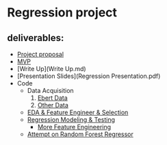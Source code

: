 # Regression project

## deliverables:

- [Project proposal](https://github.com/crystal-ctrl/regression_project/blob/main/Project%20Proposal.md)
- [MVP](MVP.md)
- [Write Up](Write Up.md)
- [Presentation Slides](Regression Presentation.pdf)
- Code
  - Data Acquisition
    1. [Ebert Data](https://github.com/crystal-ctrl/regression_project/blob/ba6607148f5924f74489de0370b86f1fb76d835d/1A_Data%20Acquisition%20(Ebert%20Data%20Scraping%20&%20Cleaning).ipynb)
    2. [Other Data](https://github.com/crystal-ctrl/regression_project/blob/ba6607148f5924f74489de0370b86f1fb76d835d/1B_More%20Data%20Acquisition%20and%20Cleaning.ipynb)
  - [EDA & Feature Engineer & Selection](https://github.com/crystal-ctrl/regression_project/blob/ba6607148f5924f74489de0370b86f1fb76d835d/2_EDA%20&%20FE%20and%20Selection.ipynb)
  - [Regression Modeling & Testing](https://github.com/crystal-ctrl/regression_project/blob/ba6607148f5924f74489de0370b86f1fb76d835d/3_Modeling_&_Testing.ipynb)
    - [More Feature Engineering](https://github.com/crystal-ctrl/regression_project/blob/ba6607148f5924f74489de0370b86f1fb76d835d/3a_More%20FE%20and%20Selection.ipynb)
  - [Attempt on Random Forest Regressor](https://github.com/crystal-ctrl/regression_project/blob/ba6607148f5924f74489de0370b86f1fb76d835d/4_Random%20Forest%20Regressor%20Attempt.ipynb)
